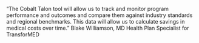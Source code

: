 “The Cobalt Talon tool will allow us to track and monitor program performance and outcomes and compare them against industry standards and regional benchmarks. This data will allow us to calculate savings in medical costs over time.” 
Blake Williamson, MD Health Plan Specialist for TransforMED